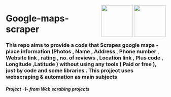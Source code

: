 

<p><img align="right" src="https://upload.wikimedia.org/wikipedia/commons/d/d5/Selenium_Logo.png" width="100" /></a></p>
<p><img align="right" src="https://static.vecteezy.com/system/resources/previews/012/697/295/non_2x/3d-python-programming-language-logo-free-png.png" width="100" /></a></p>
<div align=left>
<h1>
 Google-maps-scraper
</h1>
  <h3>
    This repo aims to provide a code that Scrapes google maps - place information (Photos , Name , Address , Phone number , Website link , rating , no. of reviews , Location link , Plus code , Longitude ,Latitude ) without using any tools ( Paid or free ), just by code and some libraries .
    This projject uses webscraping & automation as main subjects
  </h3>
 <h5>
   Project -1- from Web scrabing projects
<div>
<br>
<br>

